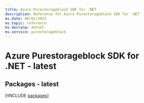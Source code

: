 ```yaml
---
title: Azure Purestorageblock SDK for .NET
description: Reference for Azure Purestorageblock SDK for .NET
ms.date: 08/01/2025
ms.topic: reference
ms.devlang: dotnet
ms.service: purestorageblock
---
```

# Azure Purestorageblock SDK for .NET - latest
## Packages - latest
[!INCLUDE [packages](purestorageblock-index.md)]
